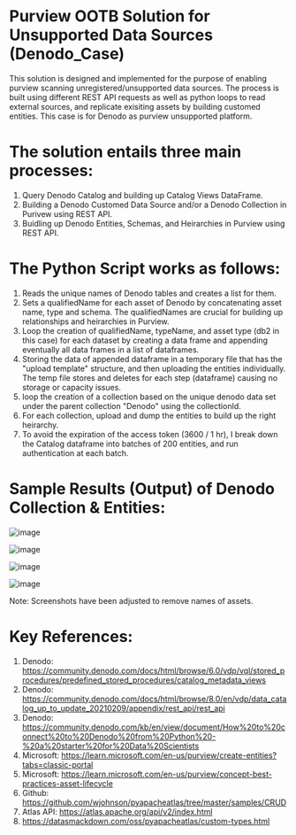 # Purview OOTB Solution for Unsupported Data Sources (Denodo_Case)
This solution is designed and implemented for the purpose of enabling purview scanning unregistered/unsupported data sources. The process is built using different REST API requests as well as python loops to read external sources, and replicate exisiting assets by building customed entities. This case is for Denodo as purview unsupported platform.

# The solution entails three main processes: 
1. Query Denodo Catalog and building up Catalog Views DataFrame.
2. Building a Denodo Customed Data Source and/or a Denodo Collection in Purivew using REST API.
3. Buidling up Denodo Entities, Schemas, and Heirarchies in Purview using REST API.  

# The Python Script works as follows:
1. Reads the unique names of Denodo tables and creates a list for them. 
2. Sets a qualifiedName for each asset of Denodo by concatenating asset name, type and schema. The qualifiedNames are crucial for building up relationships and heirarchies in Purview.
3. Loop the creation of qualifiedName, typeName, and asset type (db2 in this case) for each dataset by creating a data frame and appending eventually all data frames in a list of dataframes. 
4. Storing the data of appended dataframe in a temporary file that has the "upload template" structure, and then uploading the entities individually. The temp file stores and deletes for each step (dataframe) causing no storage or capacity issues.
5. loop the creation of a collection based on the unique denodo data set under the parent collection "Denodo" using the collectionId. 
6. For each collection, upload and dump the entities to build up the right heirarchy. 
7. To avoid the expiration of the access token (3600 / 1 hr), I break down the Catalog dataframe into batches of 200 entities, and run authentication at each batch. 

# Sample Results (Output) of Denodo Collection & Entities:

![image](https://github.com/refaee81/Purview_ScanUnsupportedDataSource-Denodo_Case-/assets/48224520/7f083d96-3fb9-41f9-ae35-2ac66e39731c)


![image](https://github.com/refaee81/Purview_ScanUnsupportedDataSource-Denodo_Case-/assets/48224520/8d70249f-55e7-45f6-8cb4-cf4c5de5ed64)


![image](https://github.com/refaee81/Purview_ScanUnsupportedDataSource-Denodo_Case-/assets/48224520/95490c60-4768-452e-8b06-49a48c743c77)


![image](https://github.com/refaee81/Purview_ScanUnsupportedDataSource-Denodo_Case-/assets/48224520/8e76846d-0835-4595-a212-d2f989a6533b)

Note: Screenshots have been adjusted to remove names of assets. 

# Key References:
1. Denodo: https://community.denodo.com/docs/html/browse/6.0/vdp/vql/stored_procedures/predefined_stored_procedures/catalog_metadata_views
2. Denodo: https://community.denodo.com/docs/html/browse/8.0/en/vdp/data_catalog_up_to_update_20210209/appendix/rest_api/rest_api
3. Denodo: https://community.denodo.com/kb/en/view/document/How%20to%20connect%20to%20Denodo%20from%20Python%20-%20a%20starter%20for%20Data%20Scientists
4. Microsoft: https://learn.microsoft.com/en-us/purview/create-entities?tabs=classic-portal
5. Microsoft: https://learn.microsoft.com/en-us/purview/concept-best-practices-asset-lifecycle
6. Github: https://github.com/wjohnson/pyapacheatlas/tree/master/samples/CRUD
7. Atlas API: https://atlas.apache.org/api/v2/index.html
8. https://datasmackdown.com/oss/pyapacheatlas/custom-types.html
